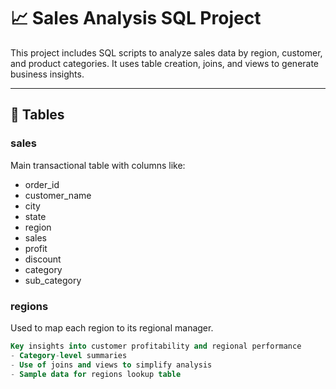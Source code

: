 # 📈 Sales Analysis SQL Project

This project includes SQL scripts to analyze sales data by region, customer, and product categories. It uses table creation, joins, and views to generate business insights.

---

## 📁 Tables

### sales
Main transactional table with columns like:
- order_id
- customer_name
- city
- state
- region
- sales
- profit
- discount
- category
- sub_category

### regions
Used to map each region to its regional manager.

```sql
Key insights into customer profitability and regional performance
- Category-level summaries
- Use of joins and views to simplify analysis
- Sample data for regions lookup table
